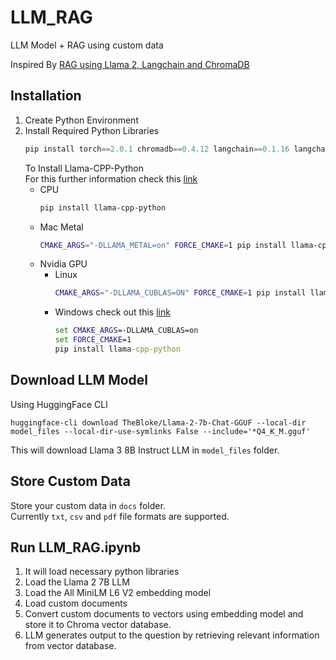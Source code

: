 # LLM_RAG
LLM Model + RAG using custom data 

Inspired By [RAG using Llama 2, Langchain and ChromaDB](https://www.kaggle.com/code/gpreda/rag-using-llama-2-langchain-and-chromadb)


## Installation
1. Create Python Environment
2. Install Required Python Libraries
   ```python
   pip install torch==2.0.1 chromadb==0.4.12 langchain==0.1.16 langchain-chroma==0.1.0 langchain-community==0.0.34 huggingface-hub==0.22.2 sentence-transformers==2.2.2 pypdf==4.2.0
   ```
   To Install Llama-CPP-Python  
   For this further information check this [link](https://python.langchain.com/docs/integrations/llms/llamacpp/)
   - CPU
     ```bash
     pip install llama-cpp-python
     ```
   - Mac Metal
     ```bash
     CMAKE_ARGS="-DLLAMA_METAL=on" FORCE_CMAKE=1 pip install llama-cpp-python
     ```
   - Nvidia GPU
     - Linux
       ```bash
       CMAKE_ARGS="-DLLAMA_CUBLAS=ON" FORCE_CMAKE=1 pip install llama-cpp-python
       ```
     - Windows check out this [link](https://medium.com/@piyushbatra1999/installing-llama-cpp-python-with-nvidia-gpu-acceleration-on-windows-a-short-guide-0dfac475002d)
       ```cmd
       set CMAKE_ARGS=-DLLAMA_CUBLAS=on
       set FORCE_CMAKE=1
       pip install llama-cpp-python
       ```
    
## Download LLM Model
Using HuggingFace CLI
```
huggingface-cli download TheBloke/Llama-2-7b-Chat-GGUF --local-dir model_files --local-dir-use-symlinks False --include='*Q4_K_M.gguf'
```
This will download Llama 3 8B Instruct LLM in `model_files` folder.

## Store Custom Data
Store your custom data in `docs` folder.  
Currently `txt`, `csv` and `pdf` file formats are supported.

## Run LLM_RAG.ipynb
1. It will load necessary python libraries 
2. Load the Llama 2 7B LLM
3. Load the All MiniLM L6 V2 embedding model
4. Load custom documents 
5. Convert custom documents to vectors using embedding model and store it to Chroma vector database.
6. LLM generates output to the question by retrieving relevant information from vector database. 